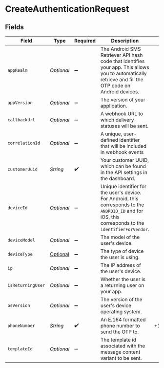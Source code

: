 # CreateAuthenticationRequest


## Fields

| Field                                                                                                                                                  | Type                                                                                                                                                   | Required                                                                                                                                               | Description                                                                                                                                            | Example                                                                                                                                                |
| ------------------------------------------------------------------------------------------------------------------------------------------------------ | ------------------------------------------------------------------------------------------------------------------------------------------------------ | ------------------------------------------------------------------------------------------------------------------------------------------------------ | ------------------------------------------------------------------------------------------------------------------------------------------------------ | ------------------------------------------------------------------------------------------------------------------------------------------------------ |
| `appRealm`                                                                                                                                             | *Optional<String>*                                                                                                                                     | :heavy_minus_sign:                                                                                                                                     | The Android SMS Retriever API hash code that identifies your app. This allows you to automatically retrieve and fill the OTP code on Android devices.  |                                                                                                                                                        |
| `appVersion`                                                                                                                                           | *Optional<String>*                                                                                                                                     | :heavy_minus_sign:                                                                                                                                     | The version of your application.                                                                                                                       |                                                                                                                                                        |
| `callbackUrl`                                                                                                                                          | *Optional<String>*                                                                                                                                     | :heavy_minus_sign:                                                                                                                                     | A webhook URL to which delivery statuses will be sent.                                                                                                 |                                                                                                                                                        |
| `correlationId`                                                                                                                                        | *Optional<String>*                                                                                                                                     | :heavy_minus_sign:                                                                                                                                     | A unique, user-defined identifier that will be included in webhook events                                                                              |                                                                                                                                                        |
| `customerUuid`                                                                                                                                         | *String*                                                                                                                                               | :heavy_check_mark:                                                                                                                                     | Your customer UUID, which can be found in the API settings in the dashboard.                                                                           |                                                                                                                                                        |
| `deviceId`                                                                                                                                             | *Optional<String>*                                                                                                                                     | :heavy_minus_sign:                                                                                                                                     | Unique identifier for the user's device. For Android, this corresponds to the `ANDROID_ID` and for iOS, this corresponds to the `identifierForVendor`. |                                                                                                                                                        |
| `deviceModel`                                                                                                                                          | *Optional<String>*                                                                                                                                     | :heavy_minus_sign:                                                                                                                                     | The model of the user's device.                                                                                                                        |                                                                                                                                                        |
| `deviceType`                                                                                                                                           | [Optional<DeviceType>](../../models/shared/DeviceType.md)                                                                                              | :heavy_minus_sign:                                                                                                                                     | The type of device the user is using.                                                                                                                  |                                                                                                                                                        |
| `ip`                                                                                                                                                   | *Optional<String>*                                                                                                                                     | :heavy_minus_sign:                                                                                                                                     | The IP address of the user's device.                                                                                                                   |                                                                                                                                                        |
| `isReturningUser`                                                                                                                                      | *Optional<Boolean>*                                                                                                                                    | :heavy_minus_sign:                                                                                                                                     | Whether the user is a returning user on your app.                                                                                                      |                                                                                                                                                        |
| `osVersion`                                                                                                                                            | *Optional<String>*                                                                                                                                     | :heavy_minus_sign:                                                                                                                                     | The version of the user's device operating system.                                                                                                     |                                                                                                                                                        |
| `phoneNumber`                                                                                                                                          | *String*                                                                                                                                               | :heavy_check_mark:                                                                                                                                     | An E.164 formatted phone number to send the OTP to.                                                                                                    | +1234567890                                                                                                                                            |
| `templateId`                                                                                                                                           | *Optional<String>*                                                                                                                                     | :heavy_minus_sign:                                                                                                                                     | The template id associated with the message content variant to be sent.                                                                                |                                                                                                                                                        |